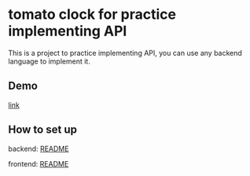 # tomato clock for practice implementing API
This is a project to practice implementing API, you can use any backend language to implement it.

## Demo
[link](https://michelle.dev.newideas.com.tw)

## How to set up
backend: [README](https://github.com/AlanSyue/tomatoClockForPractice/tree/main/server)

frontend: [README](https://github.com/AlanSyue/tomatoClockForPractice/tree/main/client)

